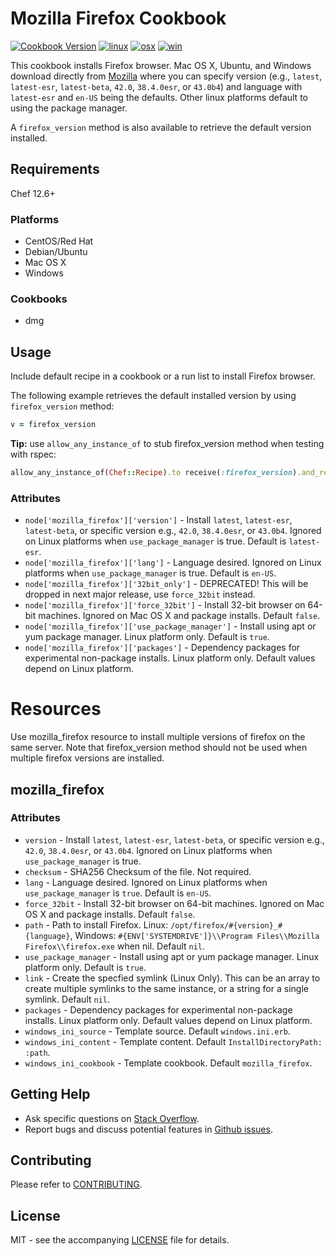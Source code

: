 # Mozilla Firefox Cookbook

[![Cookbook Version](http://img.shields.io/cookbook/v/mozilla_firefox.svg?style=flat-square)][cookbook]
[![linux](http://img.shields.io/travis/dhoer/chef-mozilla_firefox/master.svg?label=linux&style=flat-square)][linux]
[![osx](http://img.shields.io/travis/dhoer/chef-mozilla_firefox/macosx.svg?label=macosx&style=flat-square)][osx]
[![win](https://img.shields.io/appveyor/ci/dhoer/chef-mozilla-firefox/master.svg?label=windows&style=flat-square)][win]

[cookbook]: https://supermarket.chef.io/cookbooks/mozilla_firefox
[linux]: https://travis-ci.org/dhoer/chef-mozilla_firefox/branches
[osx]: https://travis-ci.org/dhoer/chef-mozilla_firefox/branches
[win]: https://ci.appveyor.com/project/dhoer/chef-mozilla-firefox 

This cookbook installs Firefox browser. Mac OS X, Ubuntu, and Windows download directly from 
[Mozilla](https://download-installer.cdn.mozilla.net/pub/firefox/releases/latest/README.txt) where you can specify 
version (e.g., `latest`, `latest-esr`, `latest-beta`, `42.0`, `38.4.0esr`, or `43.0b4`) and language with 
`latest-esr` and `en-US` being the defaults. Other linux platforms default to using the package manager.
 
A `firefox_version` method is also available to retrieve the default version installed.

## Requirements

Chef 12.6+

### Platforms
* CentOS/Red Hat
* Debian/Ubuntu
* Mac OS X
* Windows

### Cookbooks
* dmg

## Usage

Include default recipe in a cookbook or a run list to install Firefox browser.

The following example retrieves the default installed version by using `firefox_version` method:

```ruby
v = firefox_version
```

**Tip:** use `allow_any_instance_of` to stub firefox_version method when testing with rspec:

```ruby
allow_any_instance_of(Chef::Recipe).to receive(:firefox_version).and_return('42.0')
```

### Attributes
* `node['mozilla_firefox']['version']` - Install `latest`, `latest-esr`, `latest-beta`, or specific version 
e.g., `42.0`, `38.4.0esr`, or `43.0b4`. Ignored on Linux platforms when `use_package_manager` is true. 
Default is `latest-esr`.
* `node['mozilla_firefox']['lang']` - Language desired. Ignored on Linux platforms when `use_package_manager` 
is true.  Default is `en-US`.
* `node['mozilla_firefox']['32bit_only']` - DEPRECATED! This will be dropped in next major release, use `force_32bit`
instead.
* `node['mozilla_firefox']['force_32bit']` - Install 32-bit browser on 64-bit machines. Ignored on Mac OS X and package 
installs. Default `false`.
* `node['mozilla_firefox']['use_package_manager']` - Install using apt or yum package manager. Linux platform only. 
Default is `true`.
* `node['mozilla_firefox']['packages']` - Dependency packages for experimental non-package installs. 
Linux platform only. Default values depend on Linux platform.


# Resources

Use mozilla_firefox resource to install multiple versions of firefox on the same server.  Note that firefox_version
method should not be used when multiple firefox versions are installed.

## mozilla_firefox

### Attributes
* `version` - Install `latest`, `latest-esr`, `latest-beta`, or specific version e.g., `42.0`, `38.4.0esr`, or `43.0b4`. 
Ignored on Linux platforms when `use_package_manager` is true. 
* `checksum` - SHA256 Checksum of the file. Not required.
* `lang` - Language desired. Ignored on Linux platforms when `use_package_manager` is `true`.  Default is `en-US`.
* `force_32bit` -  Install 32-bit browser on 64-bit machines. Ignored on Mac OS X and package installs. Default `false`.
* `path` - Path to install Firefox. Linux: `/opt/firefox/#{version}_#{language}`, Windows: 
`#{ENV['SYSTEMDRIVE']}\\Program Files\\Mozilla Firefox\\firefox.exe` when nil. Default `nil`.
* `use_package_manager` - Install using apt or yum package manager. Linux platform only. Default is `true`.
* `link` - Create the specfied symlink (Linux Only). This can be an array to create multiple symlinks to the same 
instance, or a string for a single symlink. Default `nil`.
* `packages` - Dependency packages for experimental non-package installs. Linux platform only. Default values depend 
on Linux platform.
* `windows_ini_source` - Template source. Default `windows.ini.erb`.
* `windows_ini_content` -  Template content. Default `InstallDirectoryPath: :path`.
* `windows_ini_cookbook` - Template cookbook. Default `mozilla_firefox`.

## Getting Help
* Ask specific questions on [Stack Overflow](http://stackoverflow.com/questions/tagged/chef+firefox).
* Report bugs and discuss potential features in [Github issues](https://github.com/dhoer/chef-mozilla_firefox/issues).

## Contributing

Please refer to [CONTRIBUTING](https://github.com/dhoer/chef-mozilla_firefox/blob/master/CONTRIBUTING.md).

## License

MIT - see the accompanying [LICENSE](https://github.com/dhoer/chef-mozilla_firefox/blob/master/LICENSE.md) 
file for details.
